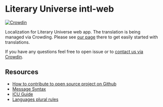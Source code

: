 # Literary Universe intl-web
[![Crowdin](https://badges.crowdin.net/literary-universe/localized.svg)](https://crowdin.com/project/literary-universe)

Localization for Literary Universe web app. The translation is being managed via Crowding. Please see [our page](https://crowdin.com/project/literary-universe) there to get easily started with translations.

If you have any questions feel free to open issue or to [contact us via Crowdin](https://crowdin.com/project/literary-universe/discussions).

## Resources

* [How to contribute to open source project on Github](http://blog.davidecoppola.com/2016/11/howto-contribute-to-open-source-project-on-github/)
* [Message Syntax](http://formatjs.io/guides/message-syntax/)
* [ICU Guide](http://userguide.icu-project.org/formatparse/messages)
* [Languages plural rules](https://www.unicode.org/cldr/charts/latest/supplemental/language_plural_rules.html)

